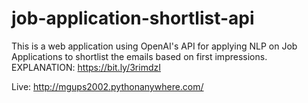 # job-application-shortlist-api
This is a web application using OpenAI's API for applying NLP on Job Applications to shortlist the emails based on first impressions.
EXPLANATION: https://bit.ly/3rimdzI

Live: http://mgups2002.pythonanywhere.com/
